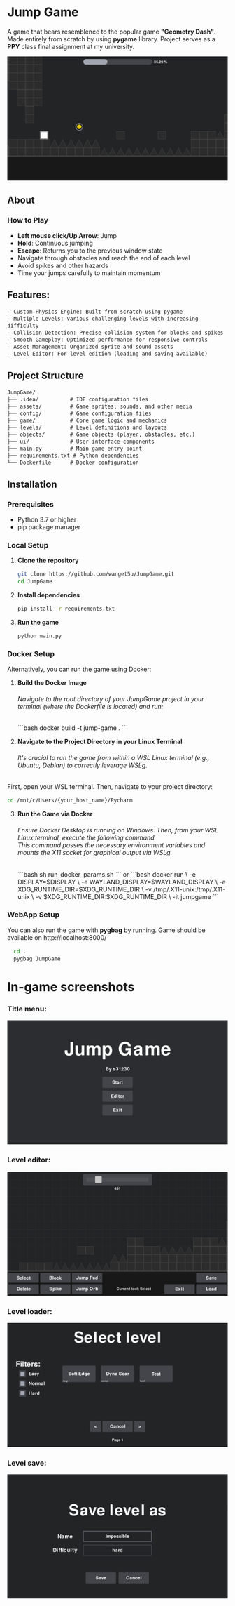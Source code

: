 # Jump Game

A game that bears resemblence to the popular game <b>"Geometry Dash"</b>. Made entirely from scratch by using <b>pygame</b> library. Project serves as a <b>PPY</b> class final assignment at my university.

![screenshot](assets/screenshot5.PNG)

## About 
    
### How to Play
- **Left mouse click/Up Arrow**: Jump
- **Hold**: Continuous jumping
- **Escape**: Returns you to the previous window state
- Navigate through obstacles and reach the end of each level
- Avoid spikes and other hazards
- Time your jumps carefully to maintain momentum

## Features: </h4>

    - Custom Physics Engine: Built from scratch using pygame
    - Multiple Levels: Various challenging levels with increasing difficulty
    - Collision Detection: Precise collision system for blocks and spikes
    - Smooth Gameplay: Optimized performance for responsive controls
    - Asset Management: Organized sprite and sound assets
    - Level Editor: For level edition (loading and saving available)

## Project Structure

```
JumpGame/
├── .idea/          # IDE configuration files
├── assets/         # Game sprites, sounds, and other media
├── config/         # Game configuration files
├── game/           # Core game logic and mechanics
├── levels/         # Level definitions and layouts
├── objects/        # Game objects (player, obstacles, etc.)
├── ui/             # User interface components
├── main.py         # Main game entry point
├── requirements.txt # Python dependencies
└── Dockerfile      # Docker configuration
```

## Installation

### Prerequisites

- Python 3.7 or higher
- pip package manager

### Local Setup

1. **Clone the repository**
   ```bash
   git clone https://github.com/wanget5u/JumpGame.git
   cd JumpGame
   ```

2. **Install dependencies**
   ```bash
   pip install -r requirements.txt
   ```

3. **Run the game**
   ```bash
   python main.py
   ```

### Docker Setup

Alternatively, you can run the game using Docker:

1. **Build the Docker Image**
   <h6>Navigate to the root directory of your JumpGame project in your terminal (where the Dockerfile is located) and run:</h6>
   ```bash
   docker build -t jump-game .
   ```

2. **Navigate to the Project Directory in your Linux Terminal**
   <h6>It's crucial to run the game from within a WSL Linux terminal (e.g., Ubuntu, Debian) to correctly leverage WSLg. <br>
First, open your WSL terminal. Then, navigate to your project directory:</h6>
   ```bash
   cd /mnt/c/Users/{your_host_name}/Pycharm
   ```

3. **Run the Game via Docker**
   <h6>Ensure Docker Desktop is running on Windows. Then, from your WSL Linux terminal, execute the following command.<br> This command passes the necessary environment variables and mounts the X11 socket for graphical output via WSLg.</h6>
   ```bash
   sh run_docker_params.sh
   ```
   or
   ```bash
   docker run \
   -e DISPLAY=$DISPLAY \
   -e WAYLAND_DISPLAY=$WAYLAND_DISPLAY \
   -e XDG_RUNTIME_DIR=$XDG_RUNTIME_DIR \
   -v /tmp/.X11-unix:/tmp/.X11-unix \
   -v $XDG_RUNTIME_DIR:$XDG_RUNTIME_DIR \
   -it jumpgame
   ```

### WebApp Setup

You can also run the game with <b>pygbag</b> by running. Game should be available on http://localhost:8000/
```bash
  cd .
  pygbag JumpGame
```

# In-game screenshots

### Title menu:

![screenshot](assets/screenshot1.PNG)

### Level editor:

![screenshot](assets/screenshot2.PNG)

### Level loader:

![screenshot](assets/screenshot3.PNG)

### Level save:

![screenshot](assets/screenshot4.PNG)
